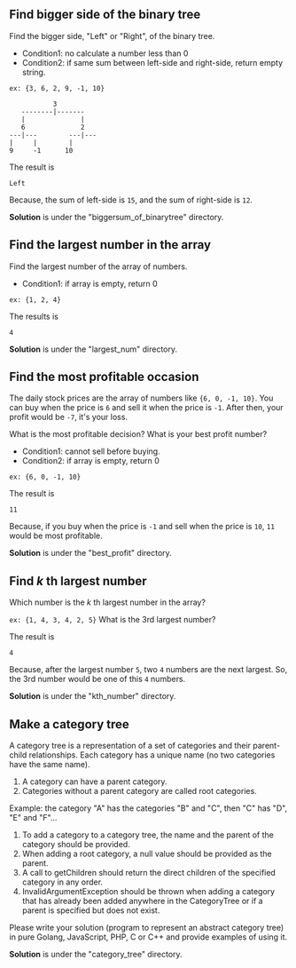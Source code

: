 
## Find bigger side of the binary tree
Find the bigger side, "Left" or "Right", of the binary tree.
* Condition1: no calculate a number less than 0
* Condition2: if same sum between left-side and right-side, return empty string.

`ex: {3, 6, 2, 9, -1, 10}`

```text
           3
   --------|-------
   |              |
   6              2
---|---        ---|---
|     |        |
9     -1      10
```

The result is 
```text
Left
```
Because, the sum of left-side is `15`, and the sum of right-side is `12`.

**Solution** is under the "biggersum_of_binarytree" directory.

## Find the largest number in the array
Find the largest number of the array of numbers.
* Condition1: if array is empty, return 0

`ex: {1, 2, 4}`

The results is
```text
4
```

**Solution** is under the "largest_num" directory.

## Find the most profitable occasion
The daily stock prices are the array of numbers like `{6, 0, -1, 10}`.
You can buy when the price is `6` and sell it when the price is `-1`. After then, your profit would be `-7`, it's your loss.

What is the most profitable decision? What is your best profit number?

* Condition1: cannot sell before buying.
* Condition2: if array is empty, return 0

`ex: {6, 0, -1, 10}`

The result is 
```text
11
```
Because, if you buy when the price is `-1` and sell when the price is `10`, `11` would be most profitable.

**Solution** is under the "best_profit" directory.

## Find _k_ th largest number
Which number is the _k_ th largest number in the array?

`ex: {1, 4, 3, 4, 2, 5}`
What is the 3rd largest number?

The result is 
```text
4
```
Because, after the largest number `5`, two `4` numbers are the next largest. So, the 3rd number would be one of this `4` numbers.

**Solution** is under the "kth_number" directory.

## Make a category tree
A category tree is a representation of a set of categories and their parent-child relationships. Each category has a unique name (no two categories have the same name).

1. A category can have a parent category.
2. Categories without a parent category are called root categories.

Example: the category "A" has the categories "B" and "C", then "C" has "D", "E" and "F"...

1. To add a category to a category tree, the name and the parent of the category should be provided. 
2. When adding a root category, a null value should be provided as the parent.
3. A call to getChildren should return the direct children of the specified category in any order.
4. InvalidArgumentException should be thrown when adding a category that has already been added anywhere in the CategoryTree or if a parent is specified but does not exist.

Please write your solution (program to represent an abstract category tree) in pure Golang, JavaScript, PHP, C or C++ and provide examples of using it.

**Solution** is under the "category_tree" directory.